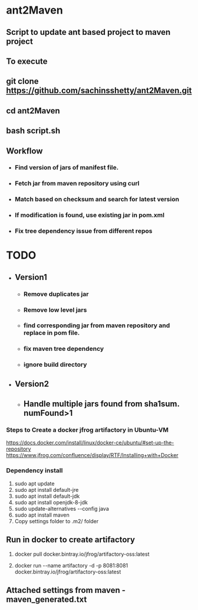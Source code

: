 # ant2Maven

## Script to update ant based project to maven project


## To execute
## git clone https://github.com/sachinsshetty/ant2Maven.git
## cd ant2Maven
## bash script.sh



## Workflow
* ### Find version of jars of manifest file.
* ### Fetch jar from maven repository using curl
* ### Match based on checksum and search for latest version
* ### If modification is found, use existing jar in pom.xml
* ### Fix tree dependency issue from different repos


# TODO

* ## Version1
    * ### Remove duplicates jar
    * ### Remove low level jars
    * ### find corresponding jar from maven repository and replace in pom file.
    * ### fix maven tree dependency
    * ### ignore build directory
* ## Version2
    * ## Handle multiple jars found from sha1sum. numFound>1


### Steps to Create a docker jfrog artifactory in Ubuntu-VM 

https://docs.docker.com/install/linux/docker-ce/ubuntu/#set-up-the-repository
https://www.jfrog.com/confluence/display/RTF/Installing+with+Docker

### Dependency install
1. sudo apt update
2. sudo apt install default-jre
3. sudo apt install default-jdk
4. sudo apt install openjdk-8-jdk
5. sudo update-alternatives --config java
6. sudo apt install maven
7. Copy settings folder to .m2/ folder


## Run in docker to create artifactory
1. docker pull docker.bintray.io/jfrog/artifactory-oss:latest

2. docker run --name artifactory -d -p 8081:8081 docker.bintray.io/jfrog/artifactory-oss:latest


## Attached settings from maven - maven_generated.txt


